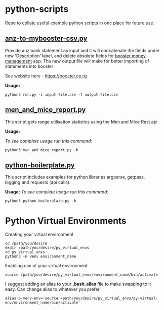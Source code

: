 # python-scripts
Repo to collate useful example python scripts in one place for future use.

## [anz-to-mybooster-csv.py](https://github.com/wjkw1/python-scripts/blob/main/anz-to-mybooster-csv.py)
Provide anz bank statement as input and it will concatenate the fields under new 'Description' label, and delete obsolete fields for [booster money management](https://my.booster.co.nz/Dashboard) app. The new output file will make for better importing of statements into booster

See website here - https://booster.co.nz

**Usage:**
```
python3 run.py -i input-file.csv -f output-file.csv
```

## [men_and_mice_report.py](https://github.com/wjkw1/python-scripts/blob/main/men_and_mice_report.py)
This script gets range utilisation statistics using the Men and Mice Rest api

**Usage:**

_To see complete usage run this command:_

```
python3 men_and_mice_report.py -h
```

## [python-boilerplate.py](https://github.com/wjkw1/python-scripts/blob/main/python-boilerplate.py)
This script includes examples for python libraries argparse, getpass, logging and requests (api calls).

**Usage:**
_To see complete usage run this command:_
```
python3 python-boilerplate.py -h
```


# Python Virtual Environments

Creating your virtual environment
```
cd /path/you/desire
mkdir /path/you/desire/py_virtual_envs
cd py_virtual_envs
python3 -m venv environment_name
```

Enabling use of your virtual environment
```
source /path/you/desire/py_virtual_envs/environment_name/bin/activate
```

I suggest adding an alias to your **.bash_alias** file to make swapping to it easy. Can change alias to whatever you prefer.
```
alias p-venv-env='source /path/you/desire/py_virtual_envs/py-virtual-env/environment_name/bin/activate'
```
